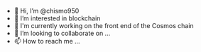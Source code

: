 - 👋 Hi, I’m @chismo950
- 👀 I’m interested in blockchain
- 🌱 I'm currently working on the front end of the Cosmos chain
- 💞️ I’m looking to collaborate on ...
- 📫 How to reach me ...

<!---
chismo950/chismo950 is a ✨ special ✨ repository because its `README.md` (this file) appears on your GitHub profile.
You can click the Preview link to take a look at your changes.
--->
